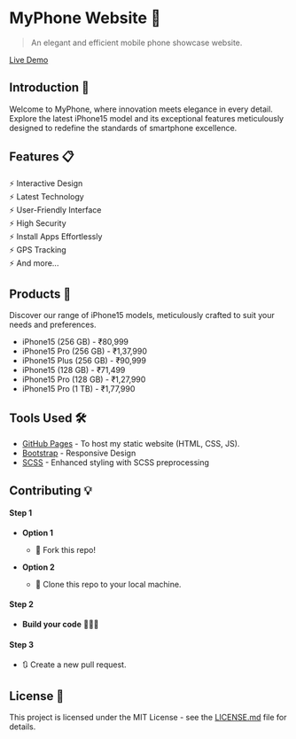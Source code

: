 # MyPhone Website 📱
> An elegant and efficient mobile phone showcase website.

[Live Demo](#) <!-- Replace '#' with your live demo link -->

## Introduction 🚀
Welcome to MyPhone, where innovation meets elegance in every detail. Explore the latest iPhone15 model and its exceptional features meticulously designed to redefine the standards of smartphone excellence.

## Features 📋
⚡️ Interactive Design\
⚡️ Latest Technology\
⚡️ User-Friendly Interface\
⚡️ High Security\
⚡️ Install Apps Effortlessly\
⚡️ GPS Tracking\
⚡️ And more...

## Products 📱
Discover our range of iPhone15 models, meticulously crafted to suit your needs and preferences.

- iPhone15 (256 GB) - ₹80,999
- iPhone15 Pro (256 GB) - ₹1,37,990
- iPhone15 Plus (256 GB) - ₹90,999
- iPhone15 (128 GB) - ₹71,499
- iPhone15 Pro (128 GB) - ₹1,27,990
- iPhone15 Pro (1 TB) - ₹1,77,990

## Tools Used 🛠️
* [GitHub Pages](https://create-react-app.dev/docs/deployment/#github-pages) - To host my static website (HTML, CSS, JS).
* [Bootstrap](https://getbootstrap.com/) - Responsive Design
* [SCSS](https://sass-lang.com/) - Enhanced styling with SCSS preprocessing


## Contributing 💡
#### Step 1

- **Option 1**
    - 🍴 Fork this repo!

- **Option 2**
    - 👯 Clone this repo to your local machine.


#### Step 2

- **Build your code** 🔨🔨🔨

#### Step 3

- 🔃 Create a new pull request.

## License 📄
This project is licensed under the MIT License - see the [LICENSE.md](./LICENSE) file for details.